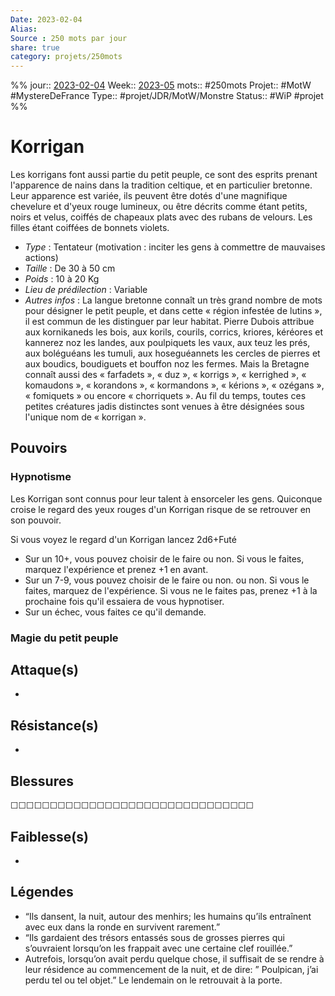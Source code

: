 ```yaml
---
Date: 2023-02-04
Alias:
Source : 250 mots par jour
share: true
category: projets/250mots
---
```

%%
jour::  [2023-02-04](2023-02-04.md)
Week:: [2023-05](2023-05.md)
mots:: #250mots 
Projet:: #MotW #MystereDeFrance
Type:: #projet/JDR/MotW/Monstre 
Status:: #WiP #projet 
%%
# Korrigan

Les korrigans font aussi partie du petit peuple, ce sont des esprits prenant l'apparence de nains dans la tradition celtique, et en particulier bretonne. Leur apparence est variée, ils peuvent être dotés d'une magnifique chevelure et d'yeux rouge lumineux, ou être décrits comme étant petits, noirs et velus, coiffés de chapeaux plats avec des rubans de velours. Les filles étant coiffées de bonnets violets.

-  *Type* : Tentateur (motivation : inciter les gens à commettre de mauvaises actions)
-  *Taille* : De 30 à 50 cm
-  *Poids* : 10 à 20 Kg
-  *Lieu de prédilection* : Variable
-  *Autres infos* : La langue bretonne connaît un très grand nombre de mots pour désigner le petit peuple, et dans cette « région infestée de lutins », il est commun de les distinguer par leur habitat. Pierre Dubois attribue aux kornikaneds les bois, aux korils, courils, corrics, kriores, kéréores et kannerez noz les landes, aux poulpiquets les vaux, aux teuz les prés, aux boléguéans les tumuli, aux hoseguéannets les cercles de pierres et aux boudics, boudiguets et bouffon noz les fermes. Mais la Bretagne connaît aussi des « farfadets », « duz », « korrigs », « kerrighed », « komaudons », « korandons », « kormandons », « kérions », « ozégans », « fomiquets » ou encore « chorriquets ». Au fil du temps, toutes ces petites créatures jadis distinctes sont venues à être désignées sous l'unique nom de « korrigan ». 
  
## Pouvoirs

### Hypnotisme
Les Korrigan sont connus pour leur talent à ensorceler les gens. Quiconque croise le regard des yeux rouges d'un Korrigan risque de se retrouver en son pouvoir.

Si vous voyez le regard d'un Korrigan lancez 2d6+Futé
- Sur un 10+, vous pouvez choisir de le faire ou non. Si vous le faites, marquez l'expérience et prenez +1 en avant. 
- Sur un 7-9, vous pouvez choisir de le faire ou non. ou non. Si vous le faites, marquez de l'expérience. Si vous ne le faites pas, prenez +1 à la prochaine fois qu'il essaiera de vous hypnotiser. 
- Sur un échec, vous faites ce qu'il demande.

### Magie du petit peuple

## Attaque(s)

-     

## Résistance(s)

-     

## Blessures

☐☐☐☐☐☐☐☐☐☐☐☐☐☐☐☐☐☐☐☐☐☐☐☐☐☐☐☐☐☐☐

## Faiblesse(s)

-     

## Légendes
- “Ils dansent, la nuit, autour des menhirs; les humains qu’ils entraînent avec eux dans la ronde en survivent rarement.”
- “Ils gardaient des trésors entassés sous de grosses pierres qui s’ouvraient lorsqu’on les frappait avec une certaine clef rouillée.” 
- Autrefois, lorsqu’on avait perdu quelque chose, il suffisait de se rendre à leur résidence au commencement de la nuit, et de dire: ” Poulpican, j’ai perdu tel ou tel objet.” Le lendemain on le retrouvait à la porte. 